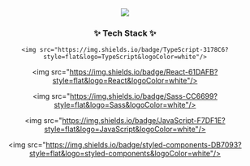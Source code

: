 <div align=center>

  <img src="https://capsule-render.vercel.app/api?type=wave&color=auto&height=200&section=header&text=Welcome%20SB%20Github!&fontSize=90" />
</div>
<div align=center>
	<h3>✨ Tech Stack ✨</h3>
</div>
<div align=center>
	
	<img src="https://img.shields.io/badge/TypeScript-3178C6?style=flat&logo=TypeScript&logoColor=white"/>
  
  <img src="https://img.shields.io/badge/React-61DAFB?style=flat&logo=React&logoColor=white"/>
  
  <img src="https://img.shields.io/badge/Sass-CC6699?style=flat&logo=Sass&logoColor=white"/>
	
  <img src="https://img.shields.io/badge/JavaScript-F7DF1E?style=flat&logo=JavaScript&logoColor=white"/>
	
  <img src="https://img.shields.io/badge/styled-components-DB7093?style=flat&logo=styled-components&logoColor=white"/>
	
</div>
